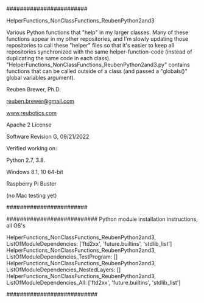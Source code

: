 ########################  

HelperFunctions_NonClassFunctions_ReubenPython2and3

Various Python functions that "help" in my larger classes. Many of these functions appear in my other repositories,
and I'm slowly updating those repositories to call these "helper" files so that it's easier to keep all repositories
synchronized with the same helper-function-code (instead of duplicating the same code in each class).
"HelperFunctions_NonClassFunctions_ReubenPython2and3.py" contains functions that
can be called outside of a class (and passed a "globals()" global variables argument).

Reuben Brewer, Ph.D.

reuben.brewer@gmail.com

www.reubotics.com

Apache 2 License

Software Revision G, 09/21/2022

Verified working on: 

Python 2.7, 3.8.

Windows 8.1, 10 64-bit

Raspberry Pi Buster 

(no Mac testing yet)

########################  

########################### Python module installation instructions, all OS's

HelperFunctions_NonClassFunctions_ReubenPython2and3, ListOfModuleDependencies: ['ftd2xx', 'future.builtins', 'stdlib_list']
HelperFunctions_NonClassFunctions_ReubenPython2and3, ListOfModuleDependencies_TestProgram: []
HelperFunctions_NonClassFunctions_ReubenPython2and3, ListOfModuleDependencies_NestedLayers: []
HelperFunctions_NonClassFunctions_ReubenPython2and3, ListOfModuleDependencies_All: ['ftd2xx', 'future.builtins', 'stdlib_list']

###########################
